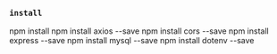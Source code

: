 ### `install`
npm install
npm install axios --save
npm install cors --save
npm install express --save
npm install mysql --save
npm install dotenv --save
